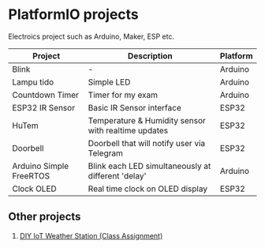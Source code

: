 # PlatformIO projects

Electroics project such as Arduino, Maker, ESP etc.

| Project                 | Description                                         | Platform |
| ----------------------- | --------------------------------------------------- | -------- |
| Blink                   | -                                                   | Arduino  |
| Lampu tido              | Simple LED                                          | Arduino  |
| Countdown Timer         | Timer for my exam                                   | Arduino  |
| ESP32 IR Sensor         | Basic IR Sensor interface                           | ESP32    |
| HuTem                   | Temperature & Humidity sensor with realtime updates | ESP32    |
| Doorbell                | Doorbell that will notify user via Telegram         | ESP32    |
| Arduino Simple FreeRTOS | Blink each LED simultaneously at different 'delay'  | Arduino  |
| Clock OLED              | Real time clock on OLED display                     | ESP32    |

## Other projects

1. [DIY IoT Weather Station (Class Assignment)](https://github.com/iqfareez/IA-Project-Weather-Station)
